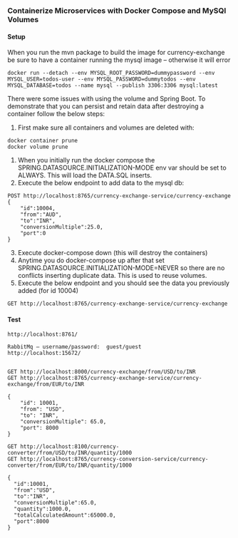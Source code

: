 ### Containerize Microservices with Docker Compose and MySQl Volumes

#### Setup
When you run the mvn package to build the image for currency-exchange be sure to have a container running the mysql image – otherwise it will error
```
docker run --detach --env MYSQL_ROOT_PASSWORD=dummypassword --env MYSQL_USER=todos-user --env MYSQL_PASSWORD=dummytodos --env MYSQL_DATABASE=todos --name mysql --publish 3306:3306 mysql:latest
```

There were some issues with using the volume and Spring Boot.  To demonstrate that you can persist and retain data after destroying a container follow the below steps:
1. First make sure all containers and volumes are deleted with:
```
docker container prune
docker volume prune
```
1. When you initially run the docker compose the SPRING.DATASOURCE.INITIALIZATION-MODE env var should be set to ALWAYS.  This will load the DATA.SQL inserts.  
2. Execute the below endpoint to add data to the mysql db:
```
POST http://localhost:8765/currency-exchange-service/currency-exchange 
{
    "id":10004,
    "from":"AUD",
    "to":"INR",
    "conversionMultiple":25.0,
    "port":0
}
```
3. Execute docker-compose down (this will destroy the containers)
4. Anytime you do docker-compose up after that set SPRING.DATASOURCE.INITIALIZATION-MODE=NEVER so there are no conflicts inserting duplicate data.  This is used to reuse volumes.
5. Execute the below endpoint and you should see the data you previously added (for id 10004)
```
GET http://localhost:8765/currency-exchange-service/currency-exchange
```

#### Test
```
http://localhost:8761/

RabbitMq – username/password:  guest/guest
http://localhost:15672/


GET http://localhost:8000/currency-exchange/from/USD/to/INR
GET http://localhost:8765/currency-exchange-service/currency-exchange/from/EUR/to/INR
```
```
{
    "id": 10001,
    "from": "USD",
    "to": "INR",
    "conversionMultiple": 65.0,
    "port": 8000
}
```
```
GET http://localhost:8100/currency-converter/from/USD/to/INR/quantity/1000
GET http://localhost:8765/currency-conversion-service/currency-converter/from/EUR/to/INR/quantity/1000
```
```
{
  "id":10001,
  "from":"USD",
  "to":"INR",
  "conversionMultiple":65.0,
  "quantity":1000.0,
  "totalCalculatedAmount":65000.0,
  "port":8000
}
```
